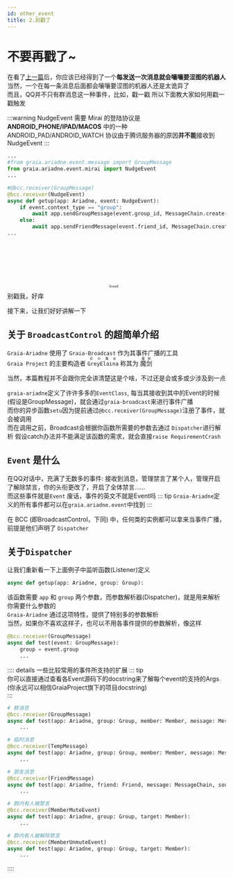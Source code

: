 ```yaml
---
id: other_event
title: 2.别戳了
---
```


# 不要再戳了~

在看了[上一篇](1_hello_ero)后，你应该已经得到了一个**每发送一次消息就会嚷嚷要涩图的机器人**  
当然，一个在每一条消息后面都会嚷嚷要涩图的机器人还是太诡异了  
而且，QQ并不只有群消息这一种事件，比如，戳一戳
所以下面教大家如何用戳一戳触发

:::warning
NudgeEvent 需要 Mirai 的登陆协议是 **ANDROID_PHONE/IPAD/MACOS** 中的一种  
ANDROID_PAD/ANDROID_WATCH 协议由于腾讯服务器的原因**并不能**接收到 NudgeEvent
:::

```python
...
#from graia.ariadne.event.message import GroupMessage
from graia.ariadne.event.mirai import NudgeEvent
...

#@bcc.receiver(GroupMessage)
@bcc.receiver(NudgeEvent)
async def getup(app: Ariadne, event: NudgeEvent):
    if event.context_type == "group":
        await app.sendGroupMessage(event.group_id, MessageChain.create("别戳我，好痒"))
    else:
        await app.sendFriendMessage(event.friend_id, MessageChain.create("别戳我，好痒"))
...
```
<ChatPanel title="GraiaX-Community">
  <p align="center" style="font-size:0.5em">GraiaX <span style="display: inline-block; width: 1.5em; height: 1.5em;-webkit-mask:url(/images/2_poke.webp) no-repeat; -webkit-mask-size: 100% 100%;mask:url(/images/2_poke.webp) no-repeat; mask-size: 100% 100%;background:var(--c-text)"/> 戳了戳 EroEroBot 的 腰部</p>
  <ChatMessage name="EroEroBot" :avatar="$withBase('/avatar/ero.webp')">别戳我，好痒</ChatMessage>
</ChatPanel>

接下来，让我们好好讲解一下

## 关于 `BroadcastControl` 的超简单介绍

[>_<]: 这里很需要找个人改一下，我不会

`Graia-Ariadne` 使用了 `Graia-Broadcast` 作为其事件广播的工具  
`Graia Project` 的主要构造者
<ruby>
  `GreyElaina` <rp>(</rp><rt><span lang="ja">灰の魔女</span></rt><rp>)</rp>
</ruby>
称其为
<ruby>
  魔剑 <rp>(</rp><rt><span lang="ja">魔剣</span></rt><rp>)</rp>
</ruby> 

当然，本篇教程并不会跟你完全讲清楚这是个啥，不过还是会或多或少涉及到一点

`graia-ariadne`定义了许许多多的`EventClass`, 每当其接收到其中的Event的时候(假设是GroupMessage)，就会通过`graia-broadcast`来进行事件广播  
而你的异步函数`setu`因为提前通过`@bcc.receiver(GroupMessage)`注册了事件，就会被调用  
而在调用之前，Broadcast会根据你函数所需要的参数去通过 `Dispatcher`进行解析
假设catch办法并不能满足该函数的需求，就会直接`raise RequirementCrash`


## `Event` 是什么
在QQ对话中，充满了无数多的事件: 接收到消息，管理禁言了某个人，管理开启了解除禁言，你的头衔更改了，开启了全体禁言......  
而这些事件就是`Event`   <Curtain>废话，事件的英文不就是Event吗</Curtain>
::: tip
`Graia-Ariadne`定义的所有事件都可以在`graia.ariadne.event`中找到
:::

在 BCC (即BroadcastControl，下同) 中，任何类的实例都可以拿来当事件广播，前提是他们声明了 `Dispatcher`



## 关于`Dispatcher`

让我们重新看一下上面例子中监听函数(Listener)定义
```python
async def getup(app: Ariadne, group: Group):
```
该函数需要 `app` 和 `group` 两个参数，而参数解析器(Dispatcher)，就是用来解析你需要什么参数的  
`Graia-Ariadne` 通过这项特性，提供了特别多的参数解析  
当然，如果你不喜欢这样子，也可以不用各事件提供的参数解析，像这样
```python
@bcc.receiver(GroupMessage)
async def test(event: GroupMessage):
    group = event.group
    ...
```
:::: details 一些比较常用的事件所支持的扩展
::: tip  
你可以直接通过查看各Event源码下的docstring来了解每个event的支持的Args  
(你永远可以相信GraiaProject旗下的项目docstring)  
:::

```python
# 群消息
@bcc.receiver(GroupMessage)
async def test(app: Ariadne, group: Group, member: Member, message: MessageChain, source: Source):
    ...

# 临时消息
@bcc.receiver(TempMessage)
async def test(app: Ariadne, group: Group, member: Member, message: MessageChain, source: Source):
    ...

# 朋友消息
@bcc.receiver(FriendMessage)
async def test(app: Ariadne, friend: Friend, message: MessageChain, source: Source):
    ...

# 群内有人被禁言
@bcc.receiver(MemberMuteEvent)
async def test(app: Ariadne, group: Group, target: Member):
    ...

# 群内有人被解除禁言
@bcc.receiver(MemberUnmuteEvent)
async def test(app: Ariadne, group: Group, target: Member):
    ...
```
::::
